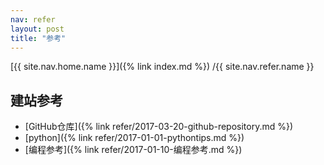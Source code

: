 ```yaml
---
nav: refer
layout: post
title: "参考"
---
```


[{{ site.nav.home.name }}]({% link index.md %})
/{{ site.nav.refer.name }}

## 建站参考

- [GitHub仓库]({% link refer/2017-03-20-github-repository.md %})
- [python]({% link refer/2017-01-01-pythontips.md %})
- [编程参考]({% link refer/2017-01-10-编程参考.md %})
